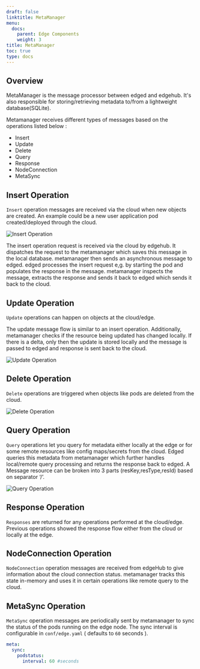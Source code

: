 ```yaml
---
draft: false
linktitle: MetaManager
menu:
  docs:
    parent: Edge Components
    weight: 3
title: MetaManager
toc: true
type: docs
---
```

## Overview
MetaManager is the message processor between edged and edgehub.
It's also responsible for storing/retrieving metadata to/from a lightweight database(SQLite).

Metamanager receives different types of messages based on the operations listed below :
  - Insert
  - Update
  - Delete
  - Query
  - Response
  - NodeConnection
  - MetaSync

## Insert Operation
`Insert` operation messages are received via the cloud when new objects are created.
An example could be a new user application pod created/deployed through the cloud.

![Insert Operation](/img/metamanager/meta-insert.png)

The insert operation request is received via the cloud by edgehub. It dispatches the
request to the metamanager which saves this message in the local database.
metamanager then sends an asynchronous message to edged. edged processes the insert request e,g.
by starting the pod and populates the response in the message.
metamanager inspects the message, extracts the response and sends it back to edged
which sends it back to the cloud.

## Update Operation
`Update` operations can happen on objects at the cloud/edge.

The update message flow is similar to an insert operation. Additionally, metamanager checks if the resource being updated has changed locally.
If there is a delta, only then the update is stored locally and the message is
passed to edged and response is sent back to the cloud.

![Update Operation](/img/metamanager/meta-update.png)

## Delete Operation
`Delete` operations are triggered when objects like pods are deleted from the
cloud.

![Delete Operation](/img/metamanager/meta-delete.png)

## Query Operation
`Query` operations let you query for metadata either locally at the edge or for some remote resources like config maps/secrets from the cloud. Edged queries this
metadata from metamanager which further handles local/remote query processing and
returns the response back to edged. A Message resource can be broken into 3 parts
(resKey,resType,resId) based on separator ‘/’.

![Query Operation](/img/metamanager/meta-query.png)

## Response Operation
`Responses` are returned for any operations performed at the cloud/edge. Previous operations
showed the response flow either from the cloud or locally at the edge.

## NodeConnection Operation
`NodeConnection` operation messages are received from edgeHub to give information about the cloud connection status. metamanager tracks this state in-memory and uses it in certain operations
like remote query to the cloud.

## MetaSync Operation
`MetaSync` operation messages are periodically sent by metamanager to sync the status of the
pods running on the edge node. The sync interval is configurable in `conf/edge.yaml`
( defaults to `60` seconds ).

```yaml
meta:
  sync:
    podstatus:
      interval: 60 #seconds
```

